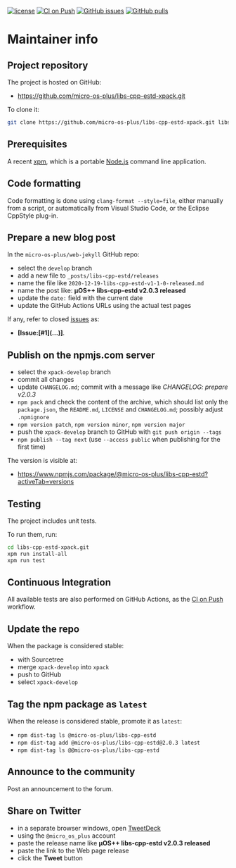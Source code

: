 [![license](https://img.shields.io/github/license/micro-os-plus/libs-cpp-estd-xpack)](https://github.com/micro-os-plus/libs-cpp-estd-xpack/blob/xpack/LICENSE)
[![CI on Push](https://github.com/micro-os-plus/libs-cpp-estd-xpack/workflows/CI%20on%20Push/badge.svg)](https://github.com/micro-os-plus/libs-cpp-estd-xpack/actions?query=workflow%3A%22CI+on+Push%22)
[![GitHub issues](https://img.shields.io/github/issues/micro-os-plus/libs-cpp-estd-xpack.svg)](https://github.com/micro-os-plus/libs-cpp-estd-xpack/issues)
[![GitHub pulls](https://img.shields.io/github/issues-pr/micro-os-plus/libs-cpp-estd-xpack.svg)](https://github.com/micro-os-plus/libs-cpp-estd-xpack/pulls)

# Maintainer info

## Project repository

The project is hosted on GitHub:

- https://github.com/micro-os-plus/libs-cpp-estd-xpack.git

To clone it:

```sh
git clone https://github.com/micro-os-plus/libs-cpp-estd-xpack.git libs-cpp-estd-xpack.git
```

## Prerequisites

A recent [xpm](https://xpack.github.io/xpm/), which is a portable
[Node.js](https://nodejs.org/) command line application.

## Code formatting

Code formatting is done using `clang-format --style=file`, either manually
from a script, or automatically from Visual Studio Code, or the Eclipse
CppStyle plug-in.

## Prepare a new blog post

In the `micro-os-plus/web-jekyll` GitHub repo:

- select the `develop` branch
- add a new file to `_posts/libs-cpp-estd/releases`
- name the file like `2020-12-19-libs-cpp-estd-v1-1-0-released.md`
- name the post like: **µOS++ libs-cpp-estd v2.0.3 released**
- update the `date:` field with the current date
- update the GitHub Actions URLs using the actual test pages

If any, refer to closed
[issues](https://github.com/micro-os-plus/libs-cpp-estd/issues)
as:

- **[Issue:\[#1\]\(...\)]**.

## Publish on the npmjs.com server

- select the `xpack-develop` branch
- commit all changes
- update `CHANGELOG.md`; commit with a message like _CHANGELOG: prepare v2.0.3_
- `npm pack` and check the content of the archive, which should list
  only the `package.json`, the `README.md`, `LICENSE` and `CHANGELOG.md`;
  possibly adjust `.npmignore`
- `npm version patch`, `npm version minor`, `npm version major`
- push the `xpack-develop` branch to GitHub with `git push origin --tags`
- `npm publish --tag next` (use `--access public` when publishing for
  the first time)

The version is visible at:

- https://www.npmjs.com/package/@micro-os-plus/libs-cpp-estd?activeTab=versions

## Testing

The project includes unit tests.

To run them, run:

```sh
cd libs-cpp-estd-xpack.git
xpm run install-all
xpm run test
```

## Continuous Integration

All available tests are also performed on GitHub Actions, as the
[CI on Push](https://github.com/micro-os-plus/libs-cpp-estd-xpack/actions?query=workflow%3A%22CI+on+Push%22)
workflow.

## Update the repo

When the package is considered stable:

- with Sourcetree
- merge `xpack-develop` into `xpack`
- push to GitHub
- select `xpack-develop`

## Tag the npm package as `latest`

When the release is considered stable, promote it as `latest`:

- `npm dist-tag ls @micro-os-plus/libs-cpp-estd`
- `npm dist-tag add @micro-os-plus/libs-cpp-estd@2.0.3 latest`
- `npm dist-tag ls @@micro-os-plus/libs-cpp-estd`

## Announce to the community

Post an announcement to the forum.

## Share on Twitter

- in a separate browser windows, open [TweetDeck](https://tweetdeck.twitter.com/)
- using the `@micro_os_plus` account
- paste the release name like **µOS++ libs-cpp-estd v2.0.3 released**
- paste the link to the Web page release
- click the **Tweet** button
